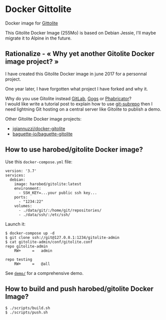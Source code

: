 # Docker Gittolite

Docker image for [Gittolite](http://gitolite.com/gitolite/index.html)

This Gitolite Docker Image (255Mo) is based on Debian Jessie, I'll maybe migrate it to Alpine in the future.


## Rationalize - « Why yet another Gitolite Docker image project? »

I have created this Gitolite Docker image in june 2017 for a personnal project.

One year later, I have forgotten what project I have forked and why it.

Why do you use Gitolite instead [GitLab](http://gitlab.com/), [Gogs](https://gogs.io/) or [Phabricator](https://www.phacility.com/)?<br />
I would like write a tutorial post to explain how to use [git-subrepo](https://github.com/ingydotnet/git-subrepo) then I need lightning Git hosting on a central server like Gitolite to publish a demo.

Other Gitolite Docker image projects:

* [jgiannuzzi/docker-gitolite](https://github.com/jgiannuzzi/docker-gitolite)
* [baguette-io/baguette-gitolite](https://github.com/baguette-io/baguette-gitolite)


## How to use harobed/gitolite Docker image?

Use this `docker-compose.yml` file:

```
version: '3.7'
services:
  debian:
    image: harobed/gitolite:latest
    environment:
      - SSH_KEY=...your public ssh key...
    ports:
      - "1234:22"
    volumes:
      - ./data/git/:/home/git/repositories/
      - ./data/ssh/:/etc/ssh/
```

Launch it:

```
$ docker-compose up -d
$ git clone ssh://git@127.0.0.1:1234/gitolite-admin
$ cat gitolite-admin/conf/gitolite.conf
repo gitolite-admin
    RW+     =   admin

repo testing
    RW+     =   @all
```

See [`demo/`](demo/) for a comprehensive demo.


## How to build and push harobed/gitolite Docker Image?

```
$ ./scripts/build.sh
$ ./scripts/push.sh
```
